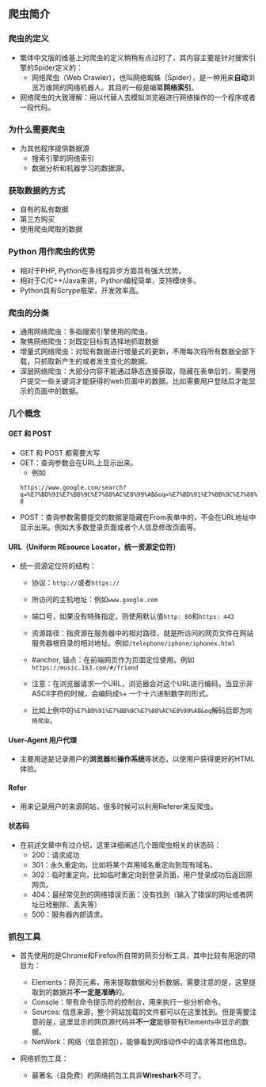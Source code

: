 ## 爬虫简介
### 爬虫的定义
- 繁体中文版的维基上对爬虫的定义稍稍有点过时了，其内容主要是针对搜索引擎的Spider定义的：
  - 网络爬虫（Web Crawler），也叫网络蜘蛛（Spider），是一种用来**自动**浏览万维网的网络机器人。其目的一般是编纂**网络索引**。
- 网络爬虫的大致理解：用以代替人去模拟浏览器进行网络操作的一个程序或者一段代码。

### 为什么需要爬虫
- 为其他程序提供数据源
  - 搜索引擎的网络索引
  - 数据分析和机器学习的数据源。
  
### 获取数据的方式
- 自有的私有数据
- 第三方购买
- 使用爬虫爬取的数据

### Python 用作爬虫的优势
- 相对于PHP, Python在多线程异步方面具有强大优势。
- 相对于C/C++/Java来讲，Python编程简单，支持模块多。
- Python具有Scrype框架，开发效率高。


### 爬虫的分类
- 通用网络爬虫：多指搜索引擎使用的爬虫。
- 聚焦网络爬虫：对既定目标有选择地抓取数据
- 增量式网络爬虫：对现有数据进行增量式的更新，不用每次将所有数据全部下载，只抓取新产生的或者发生变化的数据。
- 深层网络爬虫：大部分内容不能通过静态连接获取，隐藏在表单后的，需要用户提交一些关键词才能获得的web页面中的数据。比如需要用户登陆后才能显示的页面中的数据。


### 几个概念
#### GET 和 POST
- GET 和 POST 都需要大写
- GET：查询参数会在URL上显示出来。
  - 例如
  ```
  https://www.google.com/search?q=%E7%BD%91%E7%BB%9C%E7%88%AC%E8%99%AB&oq=%E7%BD%91%E7%BB%9C%E7%88%AC%E8%99%AB&aqs=chrome..69i57j69i61l3j0l3.2739j0j8&sourceid=chrome&ie=UTF-8
  ```
- POST：查询参数需要提交的数据是隐藏在From表单中的，不会在URL地址中显示出来。例如大多数登录页面或者个人信息修改页面等。


#### URL（Uniform REsource Locator，统一资源定位符）
- 统一资源定位符的结构：
  - 协议：`http://`或者`https://`
  - 所访问的主机地址：例如`www.google.com`
  - 端口号，如果没有特殊指定，则使用默认值`http: 80`和`https: 443`
  - 资源路径：指资源在服务器中的相对路径，就是所访问的网页文件在网站服务器根目录的相对地址。例如`/telephone/iphone/iphonex.html`
  - #anchor, 锚点：在前端网页作为页面定位使用。例如`https://music.163.com/#/friend`
  
  - 注意：在浏览器请求一个URL，浏览器会对这个URL进行编码，当显示非ASCII字符的时候，会编码成`%`+ 一个十六进制数字的形式。
  - 比如上例中的`%E7%BD%91%E7%BB%9C%E7%88%AC%E8%99%AB&oq`解码后即为`网络爬虫`。

#### User-Agent 用户代理
- 主要用途是记录用户的**浏览器**和**操作系统**等状态，以使用户获得更好的HTML体验。

#### Refer
- 用来记录用户的来源网站，很多时候可以利用Referer来反爬虫。

#### 状态码
- 在前述文章中有过介绍，这里详细阐述几个跟爬虫相关的状态码：
  - 200：请求成功
  - 301：永久重定向，比如将某个弃用域名重定向到现有域名。
  - 302：临时重定向，比如临时重定向到登录页面，用户登录成功后返回原网页。
  - 404：最经常见到的网络错误页面：没有找到（输入了错误的网址或者网址已经删除、丢失等）
  - 500：服务器内部请求。
  
### 抓包工具
- 首先使用的是Chrome和Firefox所自带的网页分析工具，其中比较有用途的项目为：
  - Elements：网页元素，用来提取数据和分析数据，需要注意的是，这里提取到的数据并**不一定是准确**的。
  - Console：带有命令提示符的控制台，用来执行一些分析命令。
  - Sources: 信息来源，整个网站加载的文件都可以在这里找到。但是需要注意的是，这里显示的网页源代码并**不一定**能够带有Elements中显示的数据。
  - NetWork：网络（信息抓包），能够看到网络动作中的请求等其他信息。
  
- 网络抓包工具：
  - 最著名（且免费）的网络抓包工具非**Wireshark**不可了。
  
  
